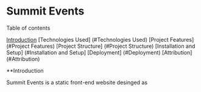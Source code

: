 # Summit Events

Table of contents

[Introduction](#introduction)
[Technologies Used] (#Technologies Used)
[Project Features] (#Project Features)
[Project Structure] (#Project Structure)
[Installation and Setup] (#Installation and Setup]
[Deployment] (#Deployment)
[Attribution] (#Attribution)


**Introduction

Summit Events is a static front-end website desinged as 
